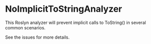 # NoImplicitToStringAnalyzer

This Roslyn analyzer will prevent implicit calls to ToString() in several common scenarios.

See the issues for more details.

